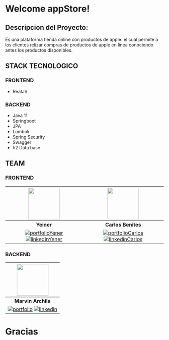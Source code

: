 # Welcome appStore!
## Descripcion del Proyecto:
Es una plataforma tienda online con productos de apple. el cual permite a los clientes relizar compras de productos de apple en linea conociendo antes los productos disponibles.

## STACK TECNOLOGICO
### FRONTEND
- ReatJS
### BACKEND
- Java 11
- Springboot
- JPA
- Lombok
- Spring Security
- Swagger
- h2 Data base

## TEAM
### FRONTEND
|<img src="https://avatars.githubusercontent.com/u/98791176?v=4" width=100>| <img src="https://avatars.githubusercontent.com/u/87684519?v=4" width=100>|
| :-------------: | :-------------: |
| **Yeiner** | **Carlos Benites** |
| [![portfolioYener](https://img.shields.io/badge/my_portfolio-000?style=for-the-badge&logo=ko-fi&logoColor=white)](https://github.com/yeinerpb) [![linkedinYener](https://img.shields.io/badge/linkedin-0A66C2?style=for-the-badge&logo=linkedin&logoColor=white)](https://www.linkedin.com/in/yeiner-parra-bernal/)|[![portfolioCarlos](https://img.shields.io/badge/my_portfolio-000?style=for-the-badge&logo=ko-fi&logoColor=white)](https://github.com/Lewno) [![linkedinCarlos](https://img.shields.io/badge/linkedin-0A66C2?style=for-the-badge&logo=linkedin&logoColor=white)](https://www.linkedin.com/in/carlos-aaron-benites-acevedo/)| 

### BACKEND

|<img src="https://media.licdn.com/dms/image/C4D03AQGSgwjmkSPZZQ/profile-displayphoto-shrink_200_200/0/1655396216991?e=1695859200&v=beta&t=AKS62WvqQNeTnOlxtRrhXeW64gJud0SQD6MPz2d81Eo" width=100>|
| :-------------: |
| **Marvin Archila** | 
|[![portfolio](https://img.shields.io/badge/my_portfolio-000?style=for-the-badge&logo=ko-fi&logoColor=white)](https://github.com/MarvinArch) [![linkedin](https://img.shields.io/badge/linkedin-0A66C2?style=for-the-badge&logo=linkedin&logoColor=white)](https://www.linkedin.com/in/marvin-david-archila-sap%C3%B3n-2b35a3238/)| 

# Gracias